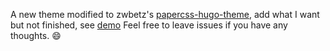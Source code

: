 A new theme modified to zwbetz's [papercss-hugo-theme](https://github.com/zwbetz-gh/papercss-hugo-theme), add what I want but not finished, see [demo](https://lixiang.dev/)
Feel free to leave issues if you have any thoughts. 😄
